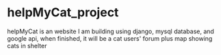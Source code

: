 # helpMyCat_project
helpMyCat is an website I am building using django, mysql database, and google api, when finished, it will be a cat users' forum plus map showing cats in shelter
